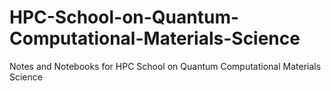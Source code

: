# HPC-School-on-Quantum-Computational-Materials-Science
Notes and Notebooks for HPC School on Quantum Computational Materials Science
